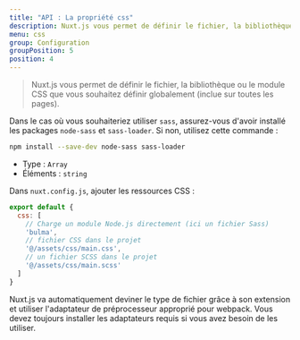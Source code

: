 ```yaml
---
title: "API : La propriété css"
description: Nuxt.js vous permet de définir le fichier, la bibliothèque ou le module CSS que vous souhaiter définir globalement (inclue sur toutes les pages).
menu: css
group: Configuration
groupPosition: 5
position: 4
---
```


> Nuxt.js vous permet de définir le fichier, la bibliothèque ou le module CSS que vous souhaitez définir globalement (inclue sur toutes les pages).

Dans le cas où vous souhaiteriez utiliser ```sass```, assurez-vous d'avoir installé les packages ```node-sass``` et ```sass-loader```. Si non, utilisez cette commande :

```sh
npm install --save-dev node-sass sass-loader
```

- Type : `Array`
 - Éléments : `string`

Dans `nuxt.config.js`, ajouter les ressources CSS :

```js
export default {
  css: [
    // Charge un module Node.js directement (ici un fichier Sass)
    'bulma',
    // fichier CSS dans le projet
    '@/assets/css/main.css',
    // un fichier SCSS dans le projet
    '@/assets/css/main.scss'
  ]
}
```

Nuxt.js va automatiquement deviner le type de fichier grâce à son extension et utiliser l'adaptateur de préprocesseur approprié pour webpack. Vous devez toujours installer les adaptateurs requis si vous avez besoin de les utiliser.
